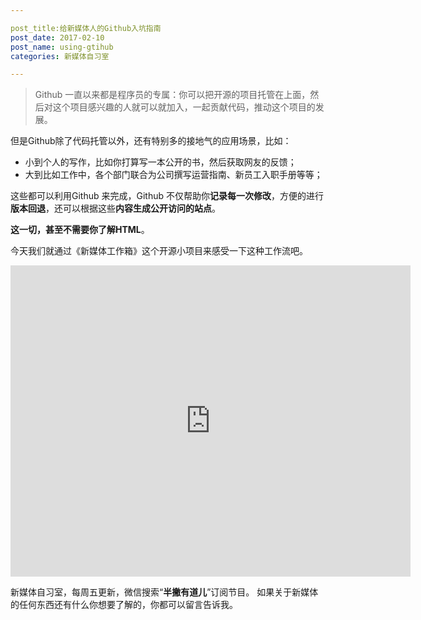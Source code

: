 ```yaml
---

post_title:给新媒体人的Github入坑指南
post_date: 2017-02-10
post_name: using-gtihub
categories: 新媒体自习室

---
```

> Github 一直以来都是程序员的专属：你可以把开源的项目托管在上面，然后对这个项目感兴趣的人就可以就加入，一起贡献代码，推动这个项目的发展。

但是Github除了代码托管以外，还有特别多的接地气的应用场景，比如：

- 小到个人的写作，比如你打算写一本公开的书，然后获取网友的反馈；
- 大到比如工作中，各个部门联合为公司撰写运营指南、新员工入职手册等等；

这些都可以利用Github 来完成，Github 不仅帮助你**记录每一次修改**，方便的进行**版本回退**，还可以根据这些**内容生成公开访问的站点**。

**这一切，甚至不需要你了解HTML**。

今天我们就通过《新媒体工作箱》这个开源小项目来感受一下这种工作流吧。

<iframe frameborder="0" width="640" height="498" src="https://v.qq.com/iframe/player.html?vid=g0368lscpd4&tiny=0&auto=0" allowfullscreen></iframe>

新媒体自习室，每周五更新，微信搜索“**半撇有道儿**”订阅节目。 如果关于新媒体的任何东西还有什么你想要了解的，你都可以留言告诉我。